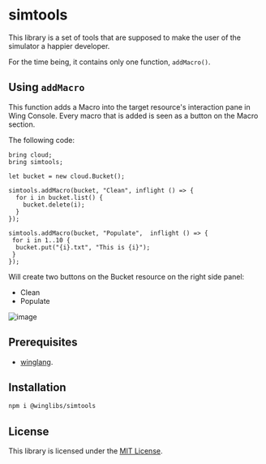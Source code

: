 # simtools

This library is a set of tools that are supposed to make the user of the simulator a happier developer. 

For the time being, it contains only one function, `addMacro()`.

## Using `addMacro`

This function adds a Macro into the target resource's interaction pane in Wing Console.
Every macro that is added is seen as a button on the Macro section.

The following code:
```wing
bring cloud;
bring simtools;

let bucket = new cloud.Bucket();

simtools.addMacro(bucket, "Clean", inflight () => {
  for i in bucket.list() {
    bucket.delete(i);
  }
});

simtools.addMacro(bucket, "Populate",  inflight () => {
 for i in 1..10 {
  bucket.put("{i}.txt", "This is {i}");
 }
});
```

Will create two buttons on the Bucket resource on the right side panel:
* Clean
* Populate

![image](https://github.com/winglang/winglibs/assets/1727147/177db204-c9c6-4692-b34e-28a8b6ca2a60)


## Prerequisites

* [winglang](https://winglang.io).

## Installation

```sh
npm i @winglibs/simtools
```


## License

This library is licensed under the [MIT License](./LICENSE).
